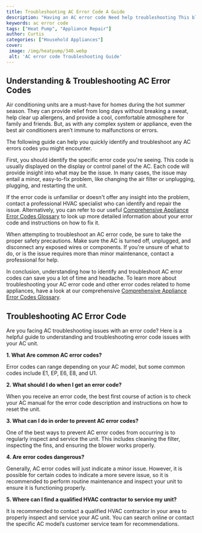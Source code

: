 ```yaml
---
title: Troubleshooting AC Error Code A Guide
description: "Having an AC error code Need help troubleshooting This blog post provides a detailed guide on how to identify and resolve common AC error codes Learn how to fix your AC today"
keywords: ac error code
tags: ["Heat Pump", "Appliance Repair"]
author: Curtis
categories: ["Household Appliances"]
cover: 
 image: /img/heatpump/340.webp
 alt: 'AC error code Troubleshooting Guide'
---
```

## Understanding & Troubleshooting AC Error Codes
Air conditioning units are a must-have for homes during the hot summer season. They can provide relief from long days without breaking a sweat, help clear up allergens, and provide a cool, comfortable atmosphere for family and friends. But, as with any complex system or appliance, even the best air conditioners aren’t immune to malfunctions or errors. 

The following guide can help you quickly identify and troubleshoot any AC errors codes you might encounter.

First, you should identify the specific error code you're seeing. This code is usually displayed on the display or control panel of the AC. Each code will provide insight into what may be the issue. In many cases, the issue may entail a minor, easy-to-fix problem, like changing the air filter or unplugging, plugging, and restarting the unit.

If the error code is unfamiliar or doesn't offer any insight into the problem, contact a professional HVAC specialist who can identify and repair the issue. Alternatively, you can refer to our useful [Comprehensive Appliance Error Codes Glossary](./error-codes/) to look up more detailed information about your error code and instructions on how to fix it.

When attempting to troubleshoot an AC error code, be sure to take the proper safety precautions. Make sure the AC is turned off, unplugged, and disconnect any exposed wires or components. If you're unsure of what to do, or is the issue requires more than minor maintenance, contact a professional for help. 

In conclusion, understanding how to identify and troubleshoot AC error codes can save you a lot of time and headache. To learn more about troubleshooting your AC error code and other error codes related to home appliances, have a look at our comprehensive [Comprehensive Appliance Error Codes Glossary](./error-codes/).
## Troubleshooting AC Error Code

Are you facing AC troubleshooting issues with an error code? Here is a helpful guide to understanding and troubleshooting error code issues with your AC unit. 

**1. What Are common AC error codes?**

Error codes can range depending on your AC model, but some common codes include E1, EP, E6, E8, and U1.

**2. What should I do when I get an error code?**

When you receive an error code, the best first course of action is to check your AC manual for the error code description and instructions on how to reset the unit.

**3. What can I do in order to prevent AC error codes?**

One of the best ways to prevent AC error codes from occurring is to regularly inspect and service the unit. This includes cleaning the filter, inspecting the fins, and ensuring the blower works properly.

**4. Are error codes dangerous?**

Generally, AC error codes will just indicate a minor issue. However, it is possible for certain codes to indicate a more severe issue, so it is recommended to perform routine maintenance and inspect your unit to ensure it is functioning properly.

**5. Where can I find a qualified HVAC contractor to service my unit?**

It is recommended to contact a qualified HVAC contractor in your area to properly inspect and service your AC unit. You can search online or contact the specific AC model’s customer service team for recommendations.
